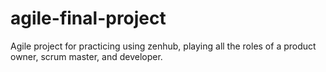 # agile-final-project
Agile project for practicing using zenhub, playing all the roles of a product owner, scrum master, and developer.
